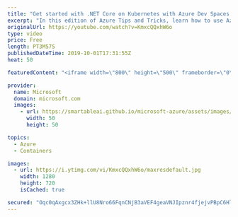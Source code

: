 ```yaml
---
title: "Get started with .NET Core on Kubernetes with Azure Dev Spaces: Part 1 | Azure Tips and Tricks"
excerpt: "In this edition of Azure Tips and Tricks, learn how to use Azure Dev Spaces to enhance your developer experience when developing a container-based solution on Kubernetes.   For more tips and tricks, visit: http://azuredev.tips   Get started with 12 months of free services and $200 USD in credit. Create"
originalUrl: https://youtube.com/watch?v=KmxcQQxhW6o
type: video
price: Free
length: PT3M57S
publishedDateTime: 2019-10-01T17:31:55Z
heat: 50

featuredContent: "<iframe width=\"800\" height=\"500\" frameborder=\"0\" src=\"https://www.youtube.com/embed/KmxcQQxhW6o\" allow=\"accelerometer; autoplay; encrypted-media; gyroscope; picture-in-picture\" allowfullscreen></iframe>"

provider:
  name: Microsoft
  domain: microsoft.com
  images:
    - url: https://smartableai.github.io/microsoft-azure/assets/images/organizations/microsoft.com-50x50.jpg
      width: 50
      height: 50

topics:
  - Azure
  - Containers

images:
  - url: https://i.ytimg.com/vi/KmxcQQxhW6o/maxresdefault.jpg
    width: 1280
    height: 720
    isCached: true

secured: "Oqc0qAxgcx3ZHk+llU8Nro66FqnCNjB3aVEF4geaVNJIpznr4fjejvPBpC6Hlo7utijQQpqtrgDy3T6BDrPbR63gBghCk6gem1UjcgkLtm/aIx4lHr26PCKG1BGTFSIHIR+GCCj+XhLcjZAztxlkjhyK3+feovLr6SkbJ1y4JCJQRmtcizQHrqrk2irTZQ0mCSCioIcvh7r5lUa40bwoIgyfcTJPqi5bHvWrZy7m0dy407VhGJnOlRE+XcalOxCZN7PAyL6i8V5JyDRHAtlApc+7gmqZio7wReSPpENB00a9a49k+c91MzBG+dflwlf0UVZPoiVhM0kZs4sa+tV5fCbENkwqP5Pl921AXXDm62Nwno9y4KXIqwHjAB1N+zoK6MMtqu3ANTaa6h3QBU8/CuVvgvztoScDZKnJ2Czo0HU=;wuzmfxqYloHPSdYfarFwCw=="
---
```


